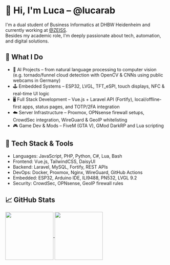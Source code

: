 # 👋 Hi, I'm Luca – @lucarab

I'm a dual student of Business Informatics at DHBW Heidenheim and currently working at [@ZEISS](https://github.com/ZEISS).<br>Besides my academic role, I'm deeply passionate about tech, automation, and digital solutions.

## 🚀 What I Do

- 🧠 AI Projects – from natural language processing to computer vision<br>(e.g. tornado/funnel cloud detection with OpenCV & CNNs using public webcams in Germany)
- 🕹️ Embedded Systems – ESP32, LVGL, TFT_eSPI, touch displays, NFC & real-time UI logic
- 🖥️ Full Stack Development – Vue.js + Laravel API (Fortify), local/offline-first apps, status pages, and TOTP/2FA integration
- ☁️ Server Infrastructure – Proxmox, OPNsense firewall setups, CrowdSec integration, WireGuard & GeoIP whitelisting
- 🎮 Game Dev & Mods – FiveM (GTA V), GMod DarkRP and Lua scripting

## 🧰 Tech Stack & Tools

- Languages: JavaScript, PHP, Python, C#, Lua, Bash
- Frontend: Vue.js, TailwindCSS, DaisyUI
- Backend: Laravel, MySQL, Fortify, REST APIs
- DevOps: Docker, Proxmox, Nginx, WireGuard, GitHub Actions
- Embedded: ESP32, Arduino IDE, ILI9488, PN532, LVGL 9.2
- Security: CrowdSec, OPNsense, GeoIP firewall rules

## 📈 GitHub Stats

<a href="https://github.com/lucarab">
  <img height=150 align="center" src="https://github-readme-stats.vercel.app/api?username=lucarab&theme=github_dark" />
</a>
<a href="https://github.com/lucarab">
  <img height=150 align="center" src="https://github-readme-stats.vercel.app/api/top-langs?username=lucarab&layout=compact&langs_count=8&card_width=320&theme=github_dark" />
</a>

